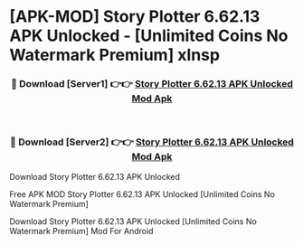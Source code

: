 # [APK-MOD] Story Plotter 6.62.13 APK Unlocked - [Unlimited Coins No Watermark Premium] xlnsp



<div align="center">
<h3>🔴 Download [Server1] 👉👉 <a href="https://momento.my/?title=Story_Plotter_6.62.13_APK_Unlocked">Story Plotter 6.62.13 APK Unlocked Mod Apk</a></h3><br>

<h3>🔴 Download [Server2] 👉👉 <a href="https://momento.my/?title=Story_Plotter_6.62.13_APK_Unlocked">Story Plotter 6.62.13 APK Unlocked Mod Apk</a></h3>
</div>



Download Story Plotter 6.62.13 APK Unlocked 

Free APK MOD Story Plotter 6.62.13 APK Unlocked [Unlimited Coins No Watermark Premium]

Download Story Plotter 6.62.13 APK Unlocked [Unlimited Coins No Watermark Premium] Mod For Android
